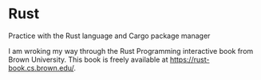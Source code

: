 # Rust
Practice with the Rust language and Cargo package manager

I am wroking my way through the Rust Programming interactive book from Brown University. This book is freely available at https://rust-book.cs.brown.edu/.
